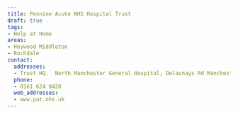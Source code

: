 ```yaml
---
title: Pennine Acute NHS Hospital Trust
draft: true
tags:
- Help at Home
areas:
- Heywood Middleton
- Rochdale
contact:
  addresses:
  - Trust HQ.  North Manchester General Hospital, Delaunays Rd Manchester
  phone:
  - 0161 624 0420
  web_addresses:
  - www.pat.nhs.uk
---
```


